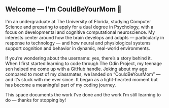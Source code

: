 ## Welcome — I'm CouldBeYourMom 👋

I'm an undergraduate at The University of Florida, studying Computer Science and preparing to apply for a dual degree in Psychology, with a focus on developmental and cognitive computational neuroscience. My interests center around how the brain develops and adapts — particularly in response to technology — and how neural and physiological systems support cognition and behavior in dynamic, real-world environments.

If you’re wondering about the username: yes, there’s a story behind it. When I first started learning to code through The Odin Project, my teenage son helped me come up with a GitHub handle. Joking about my age compared to most of my classmates, we landed on “CouldBeYourMom” — and it’s stuck with me ever since. It began as a light-hearted moment but has become a meaningful part of my coding journey.

This space documents the work I’ve done and the work I’m still learning to do — thanks for stopping by!
